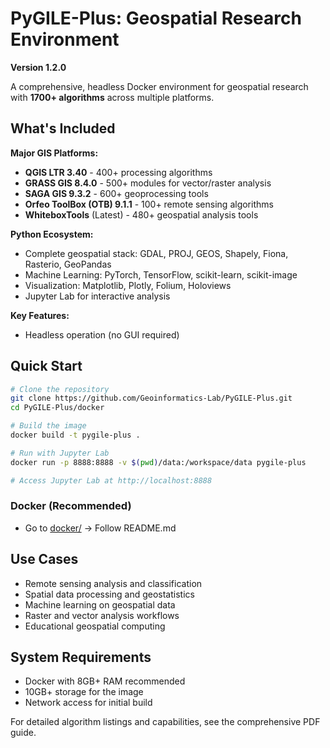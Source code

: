 # PyGILE-Plus: Geospatial Research Environment
**Version 1.2.0**

A comprehensive, headless Docker environment for geospatial research with **1700+ algorithms** across multiple platforms.

## What's Included

**Major GIS Platforms:**
- **QGIS LTR 3.40** - 400+ processing algorithms
- **GRASS GIS 8.4.0** - 500+ modules for vector/raster analysis
- **SAGA GIS 9.3.2** - 600+ geoprocessing tools
- **Orfeo ToolBox (OTB) 9.1.1** - 100+ remote sensing algorithms
- **WhiteboxTools** (Latest) - 480+ geospatial analysis tools

**Python Ecosystem:**
- Complete geospatial stack: GDAL, PROJ, GEOS, Shapely, Fiona, Rasterio, GeoPandas
- Machine Learning: PyTorch, TensorFlow, scikit-learn, scikit-image
- Visualization: Matplotlib, Plotly, Folium, Holoviews
- Jupyter Lab for interactive analysis

**Key Features:**
- Headless operation (no GUI required)


## Quick Start

```bash
# Clone the repository
git clone https://github.com/Geoinformatics-Lab/PyGILE-Plus.git
cd PyGILE-Plus/docker

# Build the image
docker build -t pygile-plus .

# Run with Jupyter Lab
docker run -p 8888:8888 -v $(pwd)/data:/workspace/data pygile-plus

# Access Jupyter Lab at http://localhost:8888
```

### Docker (Recommended)
- Go to [docker/](https://github.com/Geoinformatics-Lab/PyGILE-Plus/tree/main/docker) → Follow README.md


## Use Cases

- Remote sensing analysis and classification
- Spatial data processing and geostatistics
- Machine learning on geospatial data
- Raster and vector analysis workflows
- Educational geospatial computing

## System Requirements

- Docker with 8GB+ RAM recommended
- 10GB+ storage for the image
- Network access for initial build

For detailed algorithm listings and capabilities, see the comprehensive PDF guide.


